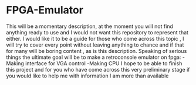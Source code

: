 # FPGA-Emulator

This will be a momentary description, at the moment you will not find anything ready to use and I would not want this repository to represent that either. I would like it to be a guide for those who come across this topic , I will try to cover every point without leaving anything to chance and if that for many will be boring content , as is this description. Speaking of serious things the ultimate goal will be to make a retroconsole emulator on fpga:
-Making interface for VGA control
-Making CPU
I hope to be able to finish this project and for you who have come across this very preliminary stage if you would like to help me with information I am more than available
